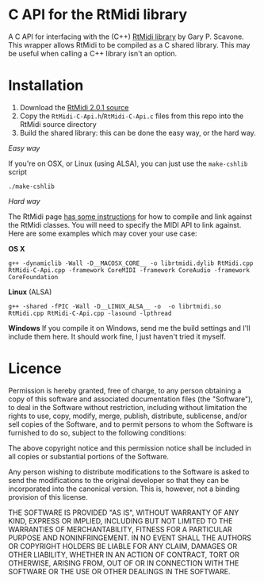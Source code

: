 # C API for the RtMidi library

A C API for interfacing with the (C++)
[RtMidi library](http://music.mcgill.ca/~gary/rtmidi/) by Gary P.
Scavone. This wrapper allows RtMidi to be compiled as a C shared
library. This may be useful when calling a C++ library isn't an
option.

# Installation

1. Download the [RtMidi 2.0.1 source](http://www.music.mcgill.ca/~gary/rtmidi/index.html#download)
2. Copy the `RtMidi-C-Api.h`/`RtMidi-C-Api.c` files from this repo into the RtMidi source directory
3. Build the shared library: this can be done the easy way, or the
   hard way.

*Easy way*

If you're on OSX, or Linux (using ALSA), you can just use the
`make-cshlib` script

```
./make-cshlib
```

*Hard way*

The RtMidi page
[has some instructions](http://www.music.mcgill.ca/~gary/rtmidi/index.html#compiling)
for how to compile and link against the RtMidi classes. You will need
to specify the MIDI API to link against. Here are some examples which
may cover your use case:

**OS X**
```
g++ -dynamiclib -Wall -D__MACOSX_CORE__ -o librtmidi.dylib RtMidi.cpp RtMidi-C-Api.cpp -framework CoreMIDI -framework CoreAudio -framework CoreFoundation
```
**Linux** (ALSA)
```
g++ -shared -fPIC -Wall -D__LINUX_ALSA__ -o  -o librtmidi.so RtMidi.cpp RtMidi-C-Api.cpp -lasound -lpthread
```
**Windows**
If you compile it on Windows, send me the build settings and I'll
include them here.  It should work fine, I just haven't tried it
myself.

# Licence

Permission is hereby granted, free of charge, to any person
obtaining a copy of this software and associated documentation files
(the "Software"), to deal in the Software without restriction,
including without limitation the rights to use, copy, modify, merge,
publish, distribute, sublicense, and/or sell copies of the Software,
and to permit persons to whom the Software is furnished to do so,
subject to the following conditions:

The above copyright notice and this permission notice shall be
included in all copies or substantial portions of the Software.

Any person wishing to distribute modifications to the Software is
asked to send the modifications to the original developer so that
they can be incorporated into the canonical version.  This is,
however, not a binding provision of this license.

THE SOFTWARE IS PROVIDED "AS IS", WITHOUT WARRANTY OF ANY KIND,
EXPRESS OR IMPLIED, INCLUDING BUT NOT LIMITED TO THE WARRANTIES OF
MERCHANTABILITY, FITNESS FOR A PARTICULAR PURPOSE AND NONINFRINGEMENT.
IN NO EVENT SHALL THE AUTHORS OR COPYRIGHT HOLDERS BE LIABLE FOR
ANY CLAIM, DAMAGES OR OTHER LIABILITY, WHETHER IN AN ACTION OF
CONTRACT, TORT OR OTHERWISE, ARISING FROM, OUT OF OR IN CONNECTION
WITH THE SOFTWARE OR THE USE OR OTHER DEALINGS IN THE SOFTWARE.
